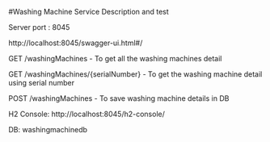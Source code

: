 #Washing Machine Service Description and test

Server port : 8045

http://localhost:8045/swagger-ui.html#/

GET /washingMachines - To get all the washing machines detail

GET /washingMachines/{serialNumber} - To get the washing machine detail using serial number

POST /washingMachines - To save washing machine details in DB

H2 Console:
http://localhost:8045/h2-console/

DB: washingmachinedb